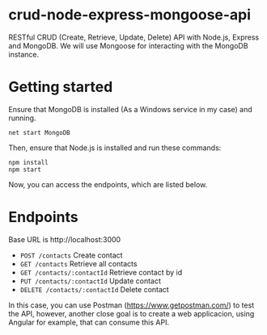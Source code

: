 # crud-node-express-mongoose-api
RESTful CRUD (Create, Retrieve, Update, Delete) API with Node.js, Express and MongoDB. We will use Mongoose for interacting with the MongoDB instance.

# Getting started

Ensure that MongoDB is installed (As a Windows service in my case) and running.

`net start MongoDB`
  
Then, ensure that Node.js is installed and run these commands:
  ``` [language]
  npm install
  npm start
  ```

Now, you can access the endpoints, which are listed below. 

# Endpoints
Base URL is http://localhost:3000

  * `POST /contacts` Create contact
  * `GET /contacts` Retrieve all contacts
  * `GET /contacts/:contactId` Retrieve contact by id
  * `PUT /contacts/:contactId` Update contact
  * `DELETE /contacts/:contactId` Delete contact
  
In this case, you can use Postman (https://www.getpostman.com/) to test the API, however, another close goal is to create a web applicacion, using Angular for example, that can consume this API.
